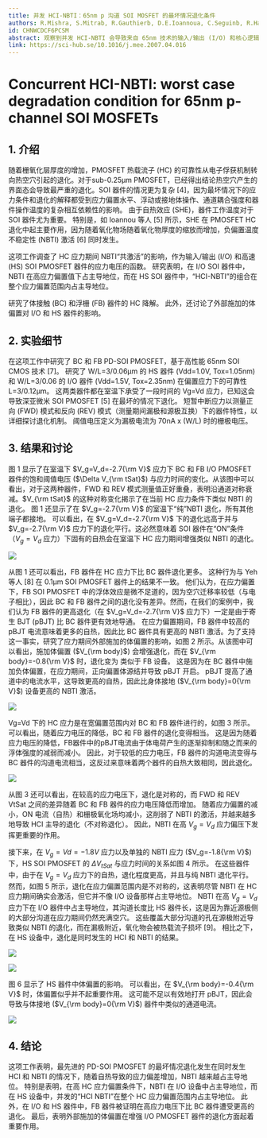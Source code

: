 ```yaml
---
title: 并发 HCI-NBTI：65nm p 沟道 SOI MOSFET 的最坏情况退化条件
authors: R.Mishra, S.Mitrab, R.Gauthierb, D.E.Ioannoua, C.Seguinb, R.Halbachb
id: CHNWCDCF6PCSM
abstract: 观察到并发 HCI-NBTI 会导致来自 65nm 技术的输入/输出 (I/O) 和核心逻辑/高速 (HS) SOI p 沟道 MOSFET 的最坏情况退化。 I/O PMOSFET 器件在室温下的 HC 应力退化在较高应力电压下表现出类似 NBTI 的行为，而在较低应力电压下表现出“组合”HCI-NBTI 行为。 另一方面，在 HS PMOSFET 器件中，HC 退化是由 HCI 和 NBTI 在整个应力偏置电压范围内的组合引起的。 此外，在 I/O 和 HS 器件中，浮体 (FB) 器件在高应力电压下的退化程度更高，这与较低应力电压下的体接触 (BC) 器件相当。 还表明，外部施加的体偏置在增强 I/O 器件的退化方面起着重要作用，但对 HS 器件影响不大。
link: https://sci-hub.se/10.1016/j.mee.2007.04.016
---
```


# Concurrent HCI-NBTI: worst case degradation condition for 65nm p-channel SOI MOSFETs

## 1. 介绍

随着栅氧化层厚度的增加，PMOSFET 热载流子 (HC) 的可靠性从电子俘获机制转向热空穴引起的退化。对于sub-0.25µm PMOSFET，已经得出结论热空穴产生的界面态会导致最严重的退化。SOI 器件的情况更为复杂 [4]，因为最坏情况下的应力条件和退化的解释都受到应力偏置水平、浮动或接地体操作、通道耦合强度和器件操作温度的复杂相互依赖性的影响。 由于自热效应 (SHE)，器件工作温度对于 SOI 器件尤为重要。 特别是，如 Ioannou 等人 [5] 所示，SHE 在 PMOSFET HC 退化中起主要作用，因为随着氧化物场随着氧化物厚度的缩放而增加，负偏置温度不稳定性 (NBTI) 激活 [6] 同时发生。

这项工作调查了 HC 应力期间 NBTI“共激活”的影响，作为输入/输出 (I/O) 和高速 (HS) SOI PMOSFET 器件的应力电压的函数。 研究表明，在 I/O SOI 器件中，NBTI 在高应力偏置值下占主导地位，而在 HS SOI 器件中，“HCI-NBTI”的组合在整个应力偏置范围内占主导地位。

研究了体接触 (BC) 和浮栅 (FB) 器件的 HC 降解。 此外，还讨论了外部施加的体偏置对 I/O 和 HS 器件的影响。

## 2. 实验细节

在这项工作中研究了 BC 和 FB PD-SOI PMOSFET，基于高性能 65nm SOI CMOS 技术 [7]。 研究了 W/L=3/0.06μm 的 HS 器件 (Vdd=1.0V, Tox=1.05nm) 和 W/L=3/0.06 的 I/O 器件 (Vdd=1.5V, Tox=2.35nm) 在偏置应力下的可靠性 L=3/0.12μm。 这两类器件都在室温下承受了一段时间的 Vg=Vd 应力，已知这会导致深亚微米 SOI PMOSFET [5] 在最坏的情况下退化。 短暂中断应力以测量正向 (FWD) 模式和反向 (REV) 模式（测量期间漏极和源极互换）下的器件特性，以详细探讨退化机制。 阈值电压定义为漏极电流为 70nA x (W/L) 时的栅极电压。

## 3. 结果和讨论

图 1 显示了在室温下 $V_g=V_d=-2.7{\rm V}$ 应力下 BC 和 FB I/O PMOSFET 器件的饱和阈值电压 ($\Delta V_{\rm tSat}$) 与应力时间的变化。从该图中可以看出，对于这两种器件，FWD 和 REV 模式测量值正好重叠，表明沿通道对称衰减。$V_{\rm tSat}$ 的这种对称变化揭示了在当前 HC 应力条件下类似 NBTI 的退化。 图 1 还显示了在 $V_g=-2.7{\rm V}$ 的室温下“纯”NBTI 退化，所有其他端子都接地。 可以看出，在 $V_g=V_d=-2.7{\rm V}$ 下的退化远高于并与 $V_g=-2.7{\rm V}$ 应力下的退化平行。这必然意味着 SOI 器件在“ON”条件（$V_g=V_d$ 应力）下固有的自热会在室温下 HC 应力期间增强类似 NBTI 的退化。

![](../images/Fig.%201.%20Saturation%20threshold%20voltage%20shift.jpg)

从图 1 还可以看出，FB 器件在 HC 应力下比 BC 器件退化更多。 这种行为与 Yeh 等人 [8] 在 0.1µm SOI PMOSFET 器件上的结果不一致。 他们认为，在应力偏置下，FB SOI PMOSFET 中的浮体效应是微不足道的，因为空穴迁移率较低（与电子相比），因此 BC 和 FB 器件之间的退化没有差异。然而，在我们的案例中，我们认为 FB 器件的更高退化（在 $V_g=V_d=-2.7{\rm V}$ 应力下）一定是由于寄生 BJT (pBJT) 比 BC 器件更有效地导通。 在应力偏置期间，FB 器件中较高的 pBJT 电流意味着更多的自热，因此比 BC 器件具有更高的 NBTI 激活。为了支持这一事实，研究了应力期间外部施加的体偏置的影响，如图 2 所示。从该图中可以看出，施加体偏置 ($V_{\rm body}$) 会增强退化，而在 $V_{\rm body}=-0.8{\rm V}$ 时，退化变为 类似于 FB 设备。 这是因为在 BC 器件中施加负体偏置，在应力期间，正向偏置体源结并导致 pBJT 开启。 pBJT 提高了通道中的电流水平，这导致更高的自热，因此比身体接地 ($V_{\rm body}=0{\rm V}$) 设备更高的 NBTI 激活。

![](../images/Fig.%202.%20Saturation%20threshold%20voltage%20shift.jpg)

Vg=Vd 下的 HC 应力是在宽偏置范围内对 BC 和 FB 器件进行的，如图 3 所示。可以看出，随着应力电压的降低，BC 和 FB 器件的退化变得相当。 这是因为随着应力电压的降低，FB器件中的pBJT电流由于体电荷产生的逐渐抑制和随之而来的浮体强度的减弱而减小。 因此，对于较低的应力电压，FB 器件的沟道电流变得与 BC 器件的沟道电流相当，这反过来意味着两个器件的自热大致相同，因此退化。

![](../images/Fig.%203.%20Saturation%20threshold%20voltage%20shift.jpg)

从图 3 还可以看出，在较高的应力电压下，退化是对称的，而 FWD 和 REV VtSat 之间的差异随着 BC 和 FB 器件的应力电压降低而增加。 随着应力偏置的减小，ON 电流（自热）和栅极氧化场均减小，这削弱了 NBTI 的激活，并越来越多地导致 HCI 主导的退化（不对称退化）。 因此，NBTI 在高 $V_g=V_d$ 应力偏压下发挥更重要的作用。

接下来，在 $V_g=Vd=-1.8V$ 应力以及单独的 NBTI 应力 ($V_g=-1.8{\rm V}$) 下，HS SOI PMOSFET 的 $\Delta V_{tSat}$ 与应力时间的关系如图 4 所示。 在这些器件中，由于在 $V_g=V_d$ 应力下的自热，退化程度更高，并且与纯 NBTI 退化平行。 然而，如图 5 所示，退化在应力偏置范围内是不对称的，这表明尽管 NBTI 在 HC 应力期间确实会激活，但它并不像 I/O 设备那样占主导地位。 NBTI 在高 $V_g=V_d$ 应力下在 I/O 器件中占主导地位，其沟道长度比 HS 器件长，这是因为靠近源极侧的大部分沟道在应力期间仍然充满空穴。 这些覆盖大部分沟道的孔在源极附近导致类似 NBTI 的退化，而在漏极附近，氧化物会被热载流子损坏 [9]。 相比之下，在 HS 设备中，退化是同时发生的 HCI 和 NBTI 的结果。

![](../images/Fig.%204.%20Saturation%20threshold%20voltage%20shift.jpg)

![](../images/Fig.%205.%20Saturation%20threshold%20voltage%20shift.jpg)

图 6 显示了 HS 器件中体偏置的影响。 可以看出，在 $V_{\rm body}=-0.4{\rm V}$ 时，体偏置似乎并不起重要作用。 这可能不足以有效地打开 pBJT，因此会导致与体接地 ($V_{\rm body}=0{\rm V}$) 器件中类似的通道电流。

![](../images/Fig.%206.%20Saturation%20threshold%20voltage%20shift.jpg)

## 4. 结论

这项工作表明，最先进的 PD-SOI PMOSFET 的最坏情况退化发生在同时发生 HCI 和 NBTI 的情况下，随着自热导致的应力偏差增加，NBTI 越来越占主导地位。 特别是表明，在高 HC 应力偏置条件下，NBTI 在 I/O 设备中占主导地位，而在 HS 设备中，并发的“HCI NBTI”在整个 HC 应力偏置范围内占主导地位。 此外，在 I/O 和 HS 器件中，FB 器件被证明在高应力电压下比 BC 器件遭受更高的退化。 最后，表明外部施加的体偏置在增强 I/O PMOSFET 器件的退化方面起着重要作用。